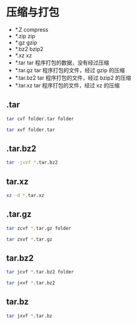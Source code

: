 # 压缩与打包

- *.Z compress
- *.zip   zip
- *.gz    gzip
- *.bz2   bzip2
- *.xz    xz
- *.tar   tar 程序打包的数据，没有经过压缩
- *.tar.gz    tar 程序打包的文件，经过 gzip 的压缩
- *.tar.bz2   tar 程序打包的文件，经过 bzip2 的压缩
- *.tar.xz    tar 程序打包的文件，经过 xz 的压缩

## .tar

```bash
tar cvf folder.tar folder

tar xvf folder.tar
```

## .tar.bz2

```bash
tar -jxvf *.tar.bz2
```

## tar.xz

```bash
xz -d *.tar.xz
```

## .tar.gz

```bash
tar zcvf *.tar.gz folder

tar zxvf *.tar.gz
```

## tar.bz2

```bash
tar jcvf *.tar.bz2 folder

tar jxvf *.tar.bz2
```

## tar.bz

```bash
tar jxvf *.tar.bz
```
